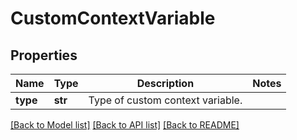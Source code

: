 # CustomContextVariable

## Properties
Name | Type | Description | Notes
------------ | ------------- | ------------- | -------------
**type** | **str** | Type of custom context variable. | 

[[Back to Model list]](../README.md#documentation-for-models) [[Back to API list]](../README.md#documentation-for-api-endpoints) [[Back to README]](../README.md)

